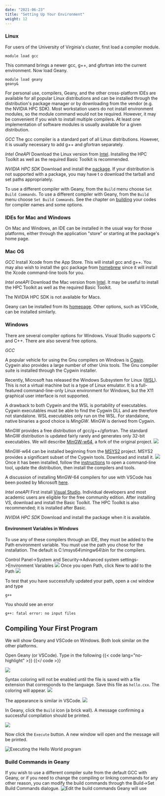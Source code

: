 ```yaml
---
date: "2021-06-23"
title: "Setting Up Your Environment"
weight: 12
---
```


### Linux

For users of the University of Virginia's cluster, first load a compiler module.
```
module load gcc
```
This command brings a newer gcc, g++, and gfortran into the current environment. Now load Geany.
```
module load geany
geany&
```

For personal use, compilers, Geany, and the other cross-platform IDEs are available for all popular Linux distributions and can be installed through the distribution's package manager or by downloading from the vendor (e.g. the NVIDIA HPC SDK).  Most workstation users do not install environment modules, so the module command would not be required.  However, it may be convenient if you wish to install multiple compilers.  At least one implementation of software modules is usually available for a given distribution.

_GCC_
The gcc compiler is a standard part of all Linux distributions.  However, it is usually necessary to add g++ and gfortran separately.

_Intel OneAPI_
Download the Linux version from [Intel](https://www.intel.com/content/www/us/en/developer/tools/oneapi/toolkits.html).  Installing the HPC Toolkit as well as the required Basic Toolkit is recommended.

_NVIDIA HPC SDK_
Download and install the [package](https://developer.nvidia.com/nvidia-hpc-sdk-downloads).  If your distribution is not supported with a package, you may have t
o download the tarball and set paths appropriately.

To use a different compiler with Geany, from the `Build` menu choose `Set Build Commands`. To use a different compiler with Geany, from the `Build` menu choose `Set Build Commands`.  See the chapter on [building](building) your codes for compiler names and some options.

### IDEs for Mac and Windows

On Mac and Windows, an IDE can be installed in the usual way for those platforms, either through the application "store" or starting at the package's home page.

### Mac OS

_GCC_
Install Xcode from the App Store.  This will install gcc and g++.  You may also wish to install the gcc package from [homebrew](https://brew.sh) since it will install the Xcode command-line tools for you.

_Intel oneAPI_
Download the Mac version from [Intel](https://www.intel.com/content/www/us/en/developer/tools/oneapi/toolkits.html).  It may be useful to install the HPC Toolkit as well as the required Basic Toolkit. 

The NVIDIA HPC SDK is not available for Macs.

Geany can be installed from its [homepage](https://www.geany.org).  Other options, such as VSCode, can be installed similarly.

### Windows

There are several compiler options for Windows.  Visual Studio supports C and C++.  There are also several free options.

_GCC_

A popular vehicle for using the Gnu compilers on Windows is [Cgwin](https://www.cygwin.com/).  Cygwin also provides a large number of other Unix tools.  The Gnu compiler suite is installed through the Cygwin installer.

Recently, Microsoft has released the Windows Subsystem for Linux ([WSL](https://docs.microsoft.com/en-us/windows/wsl/)).  This is not a virtual machine but is a type of Linux emulator.  It is a full-featured command-line-only Linux environment for Windows, but the X11 graphical user interface is not supported.

A drawback to both Cygwin and the WSL is portability of executables.  Cygwin executables must be able to find the Cygwin DLL and are therefore not standalone.
WSL executables only run on the WSL.  For standalone, native binaries a good choice is _MingGW_.  MinGW is derived from Cygwin.

MinGW provides a free distribution of gcc/g++/gfortran.  The standard MinGW distribution is updated fairly rarely and generates only 32-bit executables.  We will describe [MinGW-w64](https://www.mingw-w64.org/), a fork of the original project.
![](img/MinGW1.png?500)

MinGW-w64 can be installed beginning from the [MSYS2](https://www.msys2.org/) project.  MSYS2 provides a significant subset of the Cygwin tools.  Download and install it.
![](img/MSYS2.png?500)
Once it has been installed, follow the [instructions](https://www.msys2.org/) to open a command-line tool, update the distribution, then install the compilers and tools. 

A discussion of installing MinGW-64 compilers for use with VSCode has been posted by Microsoft [here](https://code.visualstudio.com/docs/cpp/config-mingw). 

_Intel oneAPI_
First install [Visual Studio](https://visualstudio.microsoft.com/vs/community/).
  Individual developers and most academic users are eligible for the free community edition.  After installing VS, download and install the Basic Toolkit.  The HPC Toolkit is also recommended; it is installed after Basic.

_NVIDIA HPC SDK_
Download and install the package when it is available.

#### Environment Variables in Windows
To use any of these compilers through an IDE, they must be added to the Path environment variable.  You must use the path you chose for the installation.  The default is C:\msys64\mingw64\bin for the compilers.

Control Panel->System and Security->Advanced system settings->Environment Variables
![](/content/courses/fortran-introduction/img/WindowsEV.png?412)
Once you open Path, click New to add to the Path
![](img/WindowsPath.png?500)

To test that you have successfully updated your path, open a `cmd` window and type
```
g++
```
You should see an error
```
g++: fatal error: no input files
```

## Compiling Your First Program

We will show Geany and VSCode on Windows.  Both look similar on the other platforms.  

Open Geany (or VSCode).  Type in the following
{{< code lang="no-highlight" >}}
    [](/content/courses/cpp-introduction/codes/hello.cxx)
{{</ code >}}

![](img/Geany1.png?500)

Syntax coloring will not be enabled until the file is saved with a file extension that corresponds to the language.  Save this file as `hello.cxx`.  The coloring will appear.
![](img/Geany2.png?500)

The appearance is similar in VSCode.
![](img/VSCode.png?500)

In Geany, click the `Build` icon (a brick wall).  A message confirming a successful compilation should be printed.

![](img/Geany3.png?500)

Now click the `Execute` button.  A new window will open and the message will be printed.

![](img/Geany4.png?500 "Executing the Hello World program")

### Build Commands in Geany

If you wish to use a different compiler suite from the default GCC with Geany, or if you need to change the compiling or linking commands for any other reason, you can modify the build commands through the Build->Set Build Commands dialogue.
![](img/GeanyBuildTools.png?500 "Edit the build commands Geany will use")
